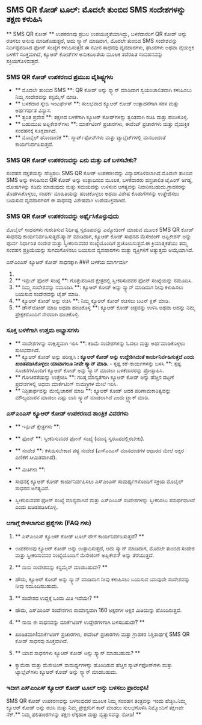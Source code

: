 ## SMS QR ಕೋಡ್ ಟೂಲ್: ಮೊದಲೇ ತುಂಬಿದ SMS ಸಂದೇಶಗಳನ್ನು ತಕ್ಷಣ ಕಳುಹಿಸಿ

** SMS QR ಕೋಡ್ ** ಉಪಕರಣವು ಪ್ರಬಲ ಉಪಯುಕ್ತತೆಯಾಗಿದ್ದು, ಬಳಕೆದಾರರಿಗೆ QR ಕೋಡ್ ಅನ್ನು ರಚಿಸಲು ಅನುವು ಮಾಡಿಕೊಡುತ್ತದೆ, ಅದು ಸ್ಕ್ಯಾನ್ ಮಾಡಿದಾಗ, ಮೊದಲೇ ತುಂಬಿದ SMS ಸಂದೇಶವನ್ನು ನಿರ್ದಿಷ್ಟಪಡಿಸಿದ ಫೋನ್ ಸಂಖ್ಯೆಗೆ ಕಳುಹಿಸುತ್ತದೆ.ಈ ನವೀನ ಸಾಧನವು ವ್ಯವಹಾರಗಳು, ಘಟನೆಗಳು ಅಥವಾ ವೈಯಕ್ತಿಕ ಬಳಕೆಗೆ ಸೂಕ್ತವಾಗಿದೆ, ಕ್ಯೂಆರ್ ಕೋಡ್‌ಗಳ ಅನುಕೂಲತೆಯ ಮೂಲಕ ತಡೆರಹಿತ ಸಂವಹನವನ್ನು ಸಕ್ರಿಯಗೊಳಿಸುತ್ತದೆ.

### SMS QR ಕೋಡ್ ಉಪಕರಣದ ಪ್ರಮುಖ ವೈಶಿಷ್ಟ್ಯಗಳು

- ** ಮೊದಲೇ ತುಂಬಿದ SMS **: QR ಕೋಡ್ ಅನ್ನು ಸ್ಕ್ಯಾನ್ ಮಾಡಿದಾಗ ಸ್ವಯಂಚಾಲಿತವಾಗಿ ಕಳುಹಿಸಲು ನಿಮ್ಮ ಸಂದೇಶವನ್ನು ಕಸ್ಟಮೈಸ್ ಮಾಡಿ.
- ** ಬಳಕೆದಾರ ಸ್ನೇಹಿ ಇಂಟರ್ಫೇಸ್ **: ಸುಲಭವಾದ ಕ್ಯೂಆರ್ ಕೋಡ್ ಉತ್ಪಾದನೆಗಾಗಿ ಸರಳ ಮತ್ತು ಅರ್ಥಗರ್ಭಿತ ವಿನ್ಯಾಸ.
- ** ತ್ವರಿತ ಪ್ರವೇಶ **: ತಕ್ಷಣದ ಬಳಕೆಗಾಗಿ ಕ್ಯೂಆರ್ ಕೋಡ್‌ಗಳನ್ನು ತ್ವರಿತವಾಗಿ ರಚಿಸಿ ಮತ್ತು ಹಂಚಿಕೊಳ್ಳಿ.
- ** ಬಹುಮುಖ ಅಪ್ಲಿಕೇಶನ್‌ಗಳು **: ಮಾರ್ಕೆಟಿಂಗ್ ಪ್ರಚಾರಗಳು, ಈವೆಂಟ್ ಪ್ರಚಾರಗಳು ಮತ್ತು ವೈಯಕ್ತಿಕ ಸಂವಹನಕ್ಕೆ ಸೂಕ್ತವಾಗಿದೆ.
- ** ಮೊಬೈಲ್ ಹೊಂದಾಣಿಕೆ **: ಸ್ಮಾರ್ಟ್‌ಫೋನ್‌ಗಳು ಮತ್ತು ಟ್ಯಾಬ್ಲೆಟ್‌ಗಳಲ್ಲಿ ಮನಬಂದಂತೆ ಕಾರ್ಯನಿರ್ವಹಿಸುತ್ತದೆ.

### SMS QR ಕೋಡ್ ಉಪಕರಣವನ್ನು ಏನು ಮತ್ತು ಏಕೆ ಬಳಸಬೇಕು?

ಸಂವಹನ ದಕ್ಷತೆಯನ್ನು ಹೆಚ್ಚಿಸಲು SMS QR ಕೋಡ್ ಉಪಕರಣವನ್ನು ವಿನ್ಯಾಸಗೊಳಿಸಲಾಗಿದೆ.ಮೊದಲೇ ತುಂಬಿದ SMS ಅನ್ನು ಕಳುಹಿಸುವ QR ಕೋಡ್ ಅನ್ನು ಉತ್ಪಾದಿಸುವ ಮೂಲಕ, ಬಳಕೆದಾರರು ಹಸ್ತಚಾಲಿತ ಟೈಪಿಂಗ್ ಅಗತ್ಯ, ದೋಷಗಳನ್ನು ಕಡಿಮೆ ಮಾಡುವುದು ಮತ್ತು ಸಮಯವನ್ನು ಉಳಿಸುವ ಅಗತ್ಯವನ್ನು ನಿವಾರಿಸಬಹುದು.ಗ್ರಾಹಕರನ್ನು ತೊಡಗಿಸಿಕೊಳ್ಳಲು, ಸಂಪರ್ಕ ಮಾಹಿತಿಯನ್ನು ಹಂಚಿಕೊಳ್ಳಲು ಅಥವಾ ವಿಶೇಷ ಕೊಡುಗೆಗಳನ್ನು ಉತ್ತೇಜಿಸಲು ಬಯಸುವ ವ್ಯವಹಾರಗಳಿಗೆ ಈ ಸಾಧನವು ವಿಶೇಷವಾಗಿ ಉಪಯುಕ್ತವಾಗಿದೆ.

### SMS QR ಕೋಡ್ ಉಪಕರಣವನ್ನು ಅರ್ಥೈಸಿಕೊಳ್ಳುವುದು

ಮೊಬೈಲ್ ಸಾಧನಗಳು ಗುರುತಿಸುವ ನಿರ್ದಿಷ್ಟ ಸ್ವರೂಪವನ್ನು ಎನ್ಕೋಡಿಂಗ್ ಮಾಡುವ ಮೂಲಕ SMS QR ಕೋಡ್ ಸಾಧನವು ಕಾರ್ಯನಿರ್ವಹಿಸುತ್ತದೆ.ಸ್ಕ್ಯಾನ್ ಮಾಡಿದಾಗ, ಕ್ಯೂಆರ್ ಕೋಡ್ ಸಾಧನದ ಮೆಸೇಜಿಂಗ್ ಅಪ್ಲಿಕೇಶನ್ ಅನ್ನು ಪೂರ್ವ ನಿರ್ಧಾರಿತ ಸಂದೇಶ ಮತ್ತು ಸ್ವೀಕರಿಸುವವರ ಸಂಖ್ಯೆಯೊಂದಿಗೆ ಪ್ರಚೋದಿಸುತ್ತದೆ.ಈ ಕ್ರಿಯಾತ್ಮಕತೆಯು ತಮ್ಮ ಸಂವಹನ ಪ್ರಕ್ರಿಯೆಯನ್ನು ಸುಗಮಗೊಳಿಸಲು ಬಯಸುವ ವ್ಯವಹಾರಗಳು ಮತ್ತು ವ್ಯಕ್ತಿಗಳಿಗೆ ಅತ್ಯುತ್ತಮ ಆಯ್ಕೆಯಾಗಿದೆ.

ಎಸ್‌ಎಂಎಸ್ ಕ್ಯೂಆರ್ ಕೋಡ್ ಸಾಧನಕ್ಕಾಗಿ ### ಬಳಕೆಯ ಮಾರ್ಗದರ್ಶಿ

1.
2. ** ಇನ್ಪುಟ್ ಫೋನ್ ಸಂಖ್ಯೆ **: ಗೊತ್ತುಪಡಿಸಿದ ಕ್ಷೇತ್ರದಲ್ಲಿ ಸ್ವೀಕರಿಸುವವರ ಫೋನ್ ಸಂಖ್ಯೆಯನ್ನು ನಮೂದಿಸಿ.
3. ** ನಿಮ್ಮ ಸಂದೇಶವನ್ನು ನಮೂದಿಸಿ **: ಕ್ಯೂಆರ್ ಕೋಡ್ ಅನ್ನು ಸ್ಕ್ಯಾನ್ ಮಾಡಿದಾಗ ನೀವು ಕಳುಹಿಸಲು ಬಯಸುವ ಸಂದೇಶವನ್ನು ಟೈಪ್ ಮಾಡಿ.
4. ** ಕ್ಯೂಆರ್ ಕೋಡ್ ಅನ್ನು ರಚಿಸಿ **: ನಿಮ್ಮ ಕ್ಯೂಆರ್ ಕೋಡ್ ರಚಿಸಲು ಬಟನ್ ಕ್ಲಿಕ್ ಮಾಡಿ.
5. ** ಡೌನ್‌ಲೋಡ್ ಮಾಡಿ ಅಥವಾ ಹಂಚಿಕೊಳ್ಳಿ **: ಕ್ಯೂಆರ್ ಕೋಡ್ ಚಿತ್ರವನ್ನು ಉಳಿಸಿ ಅಥವಾ ಅದನ್ನು ನಿಮ್ಮ ಪ್ರೇಕ್ಷಕರೊಂದಿಗೆ ನೇರವಾಗಿ ಹಂಚಿಕೊಳ್ಳಿ.

### ಸೂಕ್ತ ಬಳಕೆಗಾಗಿ ಉತ್ತಮ ಅಭ್ಯಾಸಗಳು

- ** ಸಂದೇಶಗಳನ್ನು ಸಂಕ್ಷಿಪ್ತವಾಗಿ ಇರಿಸಿ **: ಕಡಿಮೆ ಸಂದೇಶಗಳನ್ನು ಓದಲು ಮತ್ತು ಅರ್ಥಮಾಡಿಕೊಳ್ಳಲು ಸುಲಭವಾಗಿದೆ.
- ** ಕ್ಯೂಆರ್ ಕೋಡ್ ಅನ್ನು ಪರೀಕ್ಷಿಸಿ **: ಕ್ಯೂಆರ್ ಕೋಡ್ ಅನ್ನು ಉದ್ದೇಶಿಸಿದಂತೆ ಕಾರ್ಯನಿರ್ವಹಿಸುತ್ತದೆ ಎಂದು ಖಚಿತಪಡಿಸಿಕೊಳ್ಳಲು ಯಾವಾಗಲೂ ನೀವೇ ಸ್ಕ್ಯಾನ್ ಮಾಡಿ.
-** ಸ್ಪಷ್ಟ ಕರೆ-ಕಾರ್ಯಗಳನ್ನು ಬಳಸಿ **: ಸ್ಪಷ್ಟ ಸೂಚನೆಗಳೊಂದಿಗೆ ಕ್ಯೂಆರ್ ಕೋಡ್ ಅನ್ನು ಸ್ಕ್ಯಾನ್ ಮಾಡಲು ಬಳಕೆದಾರರನ್ನು ಪ್ರೋತ್ಸಾಹಿಸಿ.
- ** ಗೋಚರತೆಯನ್ನು ಉತ್ತೇಜಿಸಿ **: ಗರಿಷ್ಠ ಮಾನ್ಯತೆಗಾಗಿ ಕ್ಯೂಆರ್ ಕೋಡ್ ಅನ್ನು ಹೆಚ್ಚಿನ ದಟ್ಟಣೆ ಪ್ರದೇಶಗಳಲ್ಲಿ ಅಥವಾ ಮಾರ್ಕೆಟಿಂಗ್ ಸಾಮಗ್ರಿಗಳ ಮೇಲೆ ಇರಿಸಿ.
- ** ನಿಶ್ಚಿತಾರ್ಥವನ್ನು ಮೇಲ್ವಿಚಾರಣೆ ಮಾಡಿ **: ಕ್ಯೂಆರ್ ಕೋಡ್ ಅದರ ಪರಿಣಾಮಕಾರಿತ್ವವನ್ನು ಮೌಲ್ಯಮಾಪನ ಮಾಡಲು ಎಷ್ಟು ಬಾರಿ ಸ್ಕ್ಯಾನ್ ಮಾಡಲಾಗಿದೆ ಎಂದು ಟ್ರ್ಯಾಕ್ ಮಾಡಿ.

### ಎಸ್‌ಎಂಎಸ್ ಕ್ಯೂಆರ್ ಕೋಡ್ ಉಪಕರಣದ ತಾಂತ್ರಿಕ ವಿವರಗಳು

- ** ಇನ್ಪುಟ್ ಕ್ಷೇತ್ರಗಳು **:
- ** ಫೋನ್ **: ಸ್ವೀಕರಿಸುವವರ ಫೋನ್ ಸಂಖ್ಯೆ (ಮಾನ್ಯ ಸ್ವರೂಪದಲ್ಲಿರಬೇಕು).
- ** ಸಂದೇಶ **: ಕಳುಹಿಸಬೇಕಾದ ಪಠ್ಯ ಸಂದೇಶ (ಎಸ್‌ಎಂಎಸ್ ಮಾನದಂಡಗಳ ಆಧಾರದ ಮೇಲೆ ಅಕ್ಷರ ಎಣಿಕೆಗೆ ಸೀಮಿತವಾಗಿದೆ).

- ** ಮಿತಿಗಳು **:
- ಸಾಧನಕ್ಕೆ ಕ್ಯೂಆರ್ ಕೋಡ್ ಕಾರ್ಯನಿರ್ವಹಿಸಲು ಎಸ್‌ಎಂಎಸ್ ಸಾಮರ್ಥ್ಯಗಳೊಂದಿಗೆ ಸಕ್ರಿಯ ಮೊಬೈಲ್ ಸಾಧನದ ಅಗತ್ಯವಿದೆ.
- ಸ್ವೀಕರಿಸುವವರ ಫೋನ್ ಸಂಖ್ಯೆ ಮಾನ್ಯವಾಗಿದೆ ಮತ್ತು ಎಸ್‌ಎಂಎಸ್ ಸಂದೇಶಗಳನ್ನು ಸ್ವೀಕರಿಸಲು ಸಮರ್ಥವಾಗಿದೆ ಎಂದು ಖಚಿತಪಡಿಸಿಕೊಳ್ಳಿ.

### ಆಗಾಗ್ಗೆ ಕೇಳಲಾಗುವ ಪ್ರಶ್ನೆಗಳು (FAQ ಗಳು)

1. ** ಎಸ್‌ಎಂಎಸ್ ಕ್ಯೂಆರ್ ಕೋಡ್ ಟೂಲ್ ಹೇಗೆ ಕಾರ್ಯನಿರ್ವಹಿಸುತ್ತದೆ? **
- ಉಪಕರಣವು ಕ್ಯೂಆರ್ ಕೋಡ್ ಅನ್ನು ಉತ್ಪಾದಿಸುತ್ತದೆ, ಅದು ಸ್ಕ್ಯಾನ್ ಮಾಡಿದಾಗ, ಮೊದಲೇ ತುಂಬಿದ ಸಂದೇಶ ಮತ್ತು ಸ್ವೀಕರಿಸುವವರ ಸಂಖ್ಯೆಯೊಂದಿಗೆ ಮೆಸೇಜಿಂಗ್ ಅಪ್ಲಿಕೇಶನ್ ಅನ್ನು ತೆರೆಯುತ್ತದೆ.

2. ** ನಾನು ಸಂದೇಶವನ್ನು ಕಸ್ಟಮೈಸ್ ಮಾಡಬಹುದೇ? **
- ಹೌದು, ಕ್ಯೂಆರ್ ಕೋಡ್ ಅನ್ನು ಸ್ಕ್ಯಾನ್ ಮಾಡಿದಾಗ ನೀವು ಕಳುಹಿಸಲು ಬಯಸುವ ಯಾವುದೇ ಸಂದೇಶವನ್ನು ನೀವು ನಮೂದಿಸಬಹುದು.

3. ** ಸಂದೇಶದ ಉದ್ದಕ್ಕೆ ಒಂದು ಮಿತಿ ಇದೆಯೇ? **
- ಹೌದು, ಎಸ್‌ಎಂಎಸ್ ಸಂದೇಶಗಳು ಸಾಮಾನ್ಯವಾಗಿ 160 ಅಕ್ಷರಗಳ ಅಕ್ಷರ ಮಿತಿಯನ್ನು ಹೊಂದಿರುತ್ತವೆ.

4. ** ನಾನು ಈ ಸಾಧನವನ್ನು ಮಾರ್ಕೆಟಿಂಗ್ ಉದ್ದೇಶಗಳಿಗಾಗಿ ಬಳಸಬಹುದೇ? **
- ಖಂಡಿತವಾಗಿ!ಮಾರ್ಕೆಟಿಂಗ್ ಪ್ರಚಾರಗಳು, ಈವೆಂಟ್ ಪ್ರಚಾರಗಳು ಮತ್ತು ಗ್ರಾಹಕರ ನಿಶ್ಚಿತಾರ್ಥಕ್ಕೆ SMS QR ಕೋಡ್ ಸಾಧನವು ಸೂಕ್ತವಾಗಿದೆ.

5. ** ಯಾವ ಸಾಧನಗಳು ಕ್ಯೂಆರ್ ಕೋಡ್ ಅನ್ನು ಸ್ಕ್ಯಾನ್ ಮಾಡಬಹುದು? **
- ಕ್ಯಾಮೆರಾ ಮತ್ತು ಮೆಸೇಜಿಂಗ್ ಸಾಮರ್ಥ್ಯಗಳನ್ನು ಹೊಂದಿರುವ ಹೆಚ್ಚಿನ ಸ್ಮಾರ್ಟ್‌ಫೋನ್‌ಗಳು ಮತ್ತು ಟ್ಯಾಬ್ಲೆಟ್‌ಗಳು ಕ್ಯೂಆರ್ ಕೋಡ್ ಅನ್ನು ಸ್ಕ್ಯಾನ್ ಮಾಡಬಹುದು.

### ಇದೀಗ ಎಸ್‌ಎಂಎಸ್ ಕ್ಯೂಆರ್ ಕೋಡ್ ಟೂಲ್ ಅನ್ನು ಬಳಸಲು ಪ್ರಾರಂಭಿಸಿ!

SMS QR ಕೋಡ್ ಉಪಕರಣವನ್ನು ಬಳಸುವುದರ ಮೂಲಕ ನಿಮ್ಮ ಸಂವಹನ ತಂತ್ರವನ್ನು ಇಂದು ಹೆಚ್ಚಿಸಿ.ನಿಮ್ಮ ಕ್ಯೂಆರ್ ಕೋಡ್ ಅನ್ನು ರಚಿಸಿ ಮತ್ತು ನಿಮ್ಮ ಪ್ರೇಕ್ಷಕರಿಗೆ ಕಾನ್ ಮಾಡಲು ಸುಲಭಗೊಳಿಸಿ ನಿಮ್ಮೊಂದಿಗೆ ತಕ್ಷಣವೇ ನೆಕ್.** ನಿಮ್ಮ ಫಲಿತಾಂಶಗಳನ್ನು ತಕ್ಷಣ ಲೆಕ್ಕಹಾಕಿ ಮತ್ತು ವ್ಯತ್ಯಾಸವನ್ನು ನೋಡಿ! **